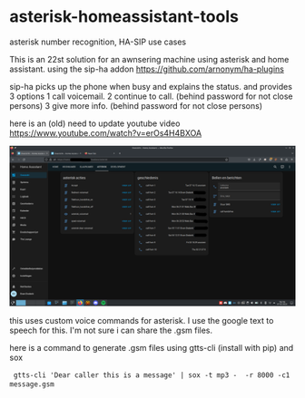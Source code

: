 # asterisk-homeassistant-tools
asterisk number recognition, HA-SIP use cases

This is an 22st solution for an awnsering machine using asterisk and home assistant.
using the sip-ha addon https://github.com/arnonym/ha-plugins

sip-ha picks up the phone when busy and explains the status.
and provides 3 options
1 call voicemail.
2 continue to call. (behind password for not close persons)
3 give more info. (behind password for not close persons)


here is an (old) need to update youtube video https://www.youtube.com/watch?v=erOs4H4BXOA

![](./pics/asterisk.png)



this uses custom voice commands for asterisk. I use the google text to speech for this. I'm not sure i can share the .gsm files. 

here is a command to generate .gsm files using  gtts-cli (install with pip) and sox
```
 gtts-cli 'Dear caller this is a message' | sox -t mp3 -  -r 8000 -c1 message.gsm
```
